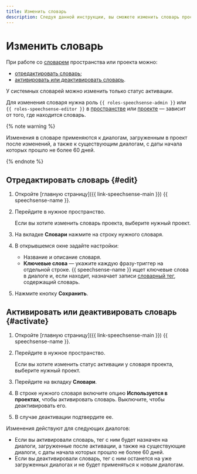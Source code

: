 ```yaml
---
title: Изменить словарь
description: Следуя данной инструкции, вы сможете изменить словарь пространства или проекта.
---
```


# Изменить словарь

При работе со [словарем](../../concepts/dictionaries.md) пространства или проекта можно:

* [отредактировать словарь](#edit);
* [активировать или деактивировать словарь](#activate).

У системных словарей можно изменить только статус активации.

Для изменения словаря нужна роль `{{ roles-speechsense-admin }}` или `{{ roles-speechsense-editor }}` в [пространстве](../../concepts/resources-hierarchy.md#space) или [проекте](../../concepts/resources-hierarchy.md#project) — зависит от того, где находится словарь.

{% note warning %}

Изменения в словаре применяются к диалогам, загруженным в проект после изменений, а также к существующим диалогам, c даты начала которых прошло не более 60 дней.

{% endnote %}

## Отредактировать словарь {#edit}

1. Откройте [главную страницу]({{ link-speechsense-main }}) {{ speechsense-name }}.
1. Перейдите в нужное пространство.

   Если вы хотите изменить словарь проекта, выберите нужный проект.

1. На вкладке **Словари** нажмите на строку нужного словаря.
1. В открывшемся окне задайте настройки:

   * Название и описание словаря.
   * **Ключевые слова** — укажите каждую фразу-триггер на отдельной строке. {{ speechsense-name }} ищет ключевые слова в диалоге и, если находит, назначает записи [словарный тег](../../concepts/tags.md#dictionary-tags), содержащий словарь.

1. Нажмите кнопку **Сохранить**.

## Активировать или деактивировать словарь {#activate}

1. Откройте [главную страницу]({{ link-speechsense-main }}) {{ speechsense-name }}.
1. Перейдите в нужное пространство.

   Если вы хотите изменить статус активации у словаря проекта, выберите нужный проект.

1. Перейдите на вкладку **Словари**.
1. В строке нужного словаря включите опцию **Используется в проектах**, чтобы активировать словарь. Выключите, чтобы деактивировать его.
1. В случае деактивации подтвердите ее.

Изменения действуют для следующих диалогов:

* Если вы активировали словарь, тег с ним будет назначен на диалоги, загруженные после активации, а также на существующие диалоги, c даты начала которых прошло не более 60 дней.
* Если вы деактивировали словарь, тег с ним останется на уже загруженных диалогах и не будет применяться к новым диалогам.
